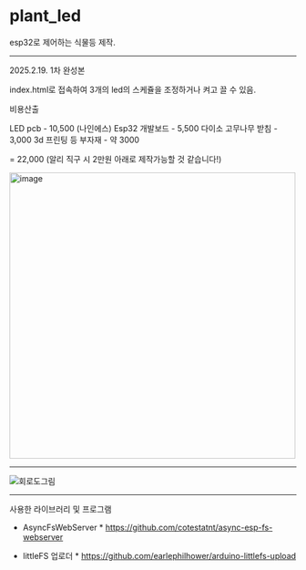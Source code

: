 # plant_led
esp32로 제어하는 식물등 제작.

--------
2025.2.19. 1차 완성본

index.html로 접속하여 3개의 led의 스케쥴을 조정하거나 켜고 끌 수 있음.

비용산출

LED pcb - 10,500 (나인에스)
Esp32 개발보드 - 5,500
다이소 고무나무 받침 - 3,000
3d 프린팅 등 부자재 - 약 3000

= 22,000
(알리 직구 시 2만원 아래로 제작가능할 것 같습니다!)

<img width="502" alt="image" src="https://github.com/user-attachments/assets/08f3a5e7-ba10-4d11-9982-bec601e6fbff" />



--------
![회로도그림](https://github.com/user-attachments/assets/62eaf7f4-a23c-48dd-bfca-9602943d7fe0)


-------
사용한 라이브러리 및 프로그램

* AsyncFsWebServer *
https://github.com/cotestatnt/async-esp-fs-webserver

* littleFS 업로더 *
https://github.com/earlephilhower/arduino-littlefs-upload


